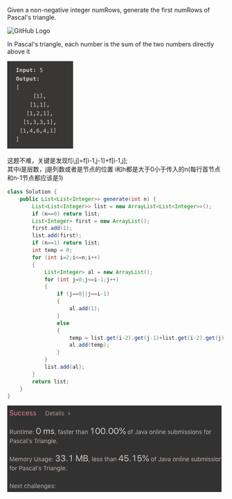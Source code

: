 Given a non-negative integer numRows, generate the first numRows of Pascal's triangle.

![GitHub Logo](https://upload.wikimedia.org/wikipedia/commons/0/0d/PascalTriangleAnimated2.gif)

In Pascal's triangle, each number is the sum of the two numbers directly above it

![GitHub Logo](/image/118.png)

这题不难，关键是发现f[i,j]=f[i-1,j-1]+f[i-1,j]; <br>其中i是层数，j是列数或者是节点的位置
i和h都是大于0小于传入的n(每行首节点和n-1节点都应该是1)

```java
class Solution {
    public List<List<Integer>> generate(int n) {
        List<List<Integer>> list = new ArrayList<List<Integer>>();
        if (n==0) return list;        
        List<Integer> first = new ArrayList();
        first.add(1);
        list.add(first);
        if (n==1) return list;
        int temp = 0;
        for (int i=2;i<=n;i++)
        {
            List<Integer> al = new ArrayList();
            for (int j=0;j<=i-1;j++)
            {
                if (j==0||j==i-1) 
                {
                    al.add(1);
                }                    
                else
                {
                    temp = list.get(i-2).get(j-1)+list.get(i-2).get(j);
                    al.add(temp);
                }                                                    
            }
            list.add(al);
        }        
        return list;
    }
}
```

![GitHub Logo](/image/118.1.png)
